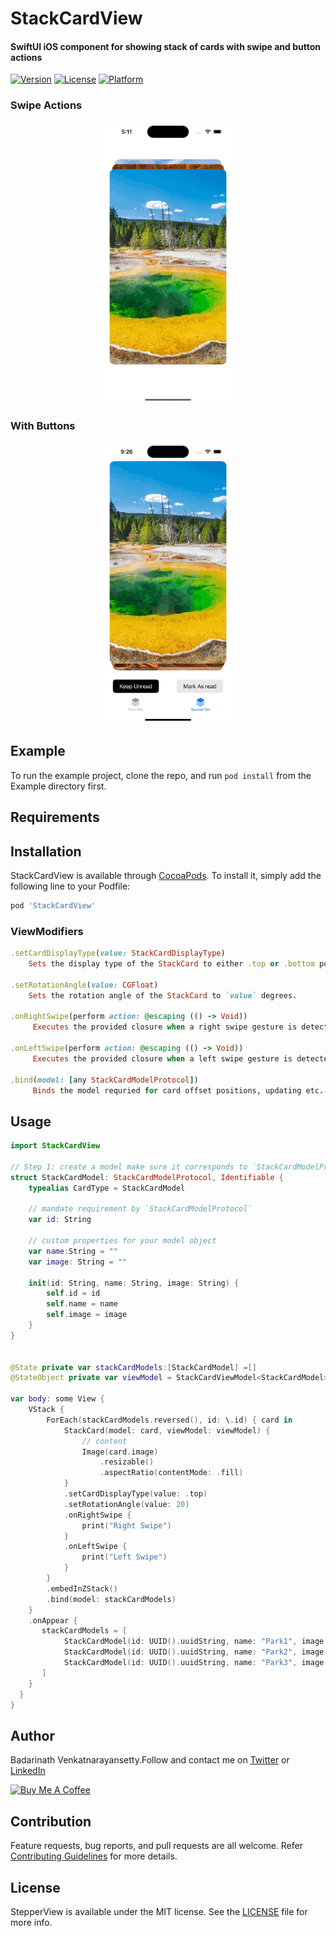 # StackCardView

#### SwiftUI iOS component for showing stack of cards with swipe and button actions

[![Version](https://img.shields.io/cocoapods/v/StackCardView.svg?style=flat)](https://cocoapods.org/pods/StackCardView)
[![License](https://img.shields.io/cocoapods/l/StackCardView.svg?style=flat)](https://cocoapods.org/pods/StackCardView)
[![Platform](https://img.shields.io/cocoapods/p/StackCardView.svg?style=flat)](https://cocoapods.org/pods/StackCardView)


### Swipe Actions

<p align="center">
<img src="https://raw.githubusercontent.com/badrinathvm/StackCardView/master/images/StackCardView.gif" height="450" alt="StackCardView"/>
</p>

### With Buttons 

<p align="center">
<img src="https://raw.githubusercontent.com/badrinathvm/StackCardView/master/images/StackCardWithButtons.gif" height="450" alt="StackCardViewWithButtons"/>
</p>

</p>

## Example

To run the example project, clone the repo, and run `pod install` from the Example directory first.

## Requirements

## Installation

StackCardView is available through [CocoaPods](https://cocoapods.org). To install
it, simply add the following line to your Podfile:

```ruby
pod 'StackCardView'
```

### ViewModifiers 

```ruby
.setCardDisplayType(value: StackCardDisplayType)
    Sets the display type of the StackCard to either .top or .bottom position.

.setRotationAngle(value: CGFloat)
    Sets the rotation angle of the StackCard to `value` degrees.

.onRightSwipe(perform action: @escaping (() -> Void))
     Executes the provided closure when a right swipe gesture is detected

.onLeftSwipe(perform action: @escaping (() -> Void))
     Executes the provided closure when a left swipe gesture is detected
     
.bind(model: [any StackCardModelProtocol])
     Binds the model requried for card offset positions, updating etc.
```

## Usage

``` swift
import StackCardView

// Step 1: create a model make sure it corresponds to `StackCardModelProtocol`
struct StackCardModel: StackCardModelProtocol, Identifiable {
    typealias CardType = StackCardModel
    
    // mandate requirement by `StackCardModelProtocol`
    var id: String
    
    // custom properties for your model object
    var name:String = ""
    var image: String = ""
    
    init(id: String, name: String, image: String) {
        self.id = id
        self.name = name
        self.image = image
    }
}


@State private var stackCardModels:[StackCardModel] =[]
@StateObject private var viewModel = StackCardViewModel<StackCardModel>()

var body: some View {
    VStack {
        ForEach(stackCardModels.reversed(), id: \.id) { card in
            StackCard(model: card, viewModel: viewModel) {
                // content 
                Image(card.image)
                    .resizable()
                    .aspectRatio(contentMode: .fill)
            }
            .setCardDisplayType(value: .top) 
            .setRotationAngle(value: 20)
            .onRightSwipe {
                print("Right Swipe")
            }
            .onLeftSwipe {
                print("Left Swipe")
            }
        }
        .embedInZStack()
        .bind(model: stackCardModels)
    }
    .onAppear {
       stackCardModels = [
            StackCardModel(id: UUID().uuidString, name: "Park1", image: "park1"),
            StackCardModel(id: UUID().uuidString, name: "Park2", image: "park2"),
            StackCardModel(id: UUID().uuidString, name: "Park3", image: "park3")
       ]
    }
  }
}
```

## Author

Badarinath Venkatnarayansetty.Follow and contact me on <a href="https://twitter.com/badrivm">Twitter</a> or <a href="https://www.linkedin.com/in/badarinath-venkatnarayansetty-abb79146/">LinkedIn</a>

<a href="https://www.buymeacoffee.com/badrinathvm" target="_blank"><img src="https://img.buymeacoffee.com/button-api/?username=badrinathvm&button_colour=FFDD00&font_colour=000000&font_family=Cookie&outline_colour=000000&coffee_colour=FFDD00" alt="Buy Me A Coffee" style="height: 51px !important;width: 200px !important;" ></a>


## Contribution

Feature requests, bug reports, and pull requests are all welcome. Refer <a href="https://github.com/badrinathvm/StackCardView/blob/master/CONTRIBUTING.md">Contributing Guidelines</a> for more details.

## License

StepperView is available under the MIT license. See the [LICENSE](https://github.com/badrinathvm/StackCardView/blob/master/LICENSE) file for more info.
